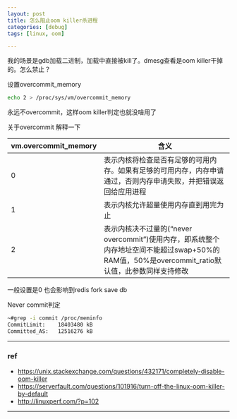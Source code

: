 ```yaml
---
layout: post
title: 怎么阻止oom killer杀进程
categories: [debug]
tags: [linux, oom]

---
```


我的场景是gdb加载二进制，加载中直接被kill了。dmesg查看是oom killer干掉的。怎么禁止？

<!-- more -->

设置overcommit_memory

```bash
echo 2 > /proc/sys/vm/overcommit_memory
```

永远不overcommit，这样oom killer判定也就没啥用了

关于overcommit 解释一下

| vm.overcommit_memory | 含义                                                         |
| -------------------- | ------------------------------------------------------------ |
| 0                    | 表示内核将检查是否有足够的可用内存。如果有足够的可用内存，内存申请通过，否则内存申请失败，并把错误返回给应用进程 |
| 1                    | 表示内核允许超量使用内存直到用完为止                         |
| 2                    | 表示内核决不过量的(“never overcommit”)使用内存，即系统整个内存地址空间不能超过swap+50%的RAM值，50%是overcommit_ratio默认值，此参数同样支持修改 |



一般设置是0 也会影响到redis fork save db

Never commit判定

```bash
~#grep -i commit /proc/meminfo
CommitLimit:    18403480 kB
Committed_AS:   12516276 kB
```









---

### ref

- https://unix.stackexchange.com/questions/432171/completely-disable-oom-killer
- https://serverfault.com/questions/101916/turn-off-the-linux-oom-killer-by-default
- http://linuxperf.com/?p=102


---



